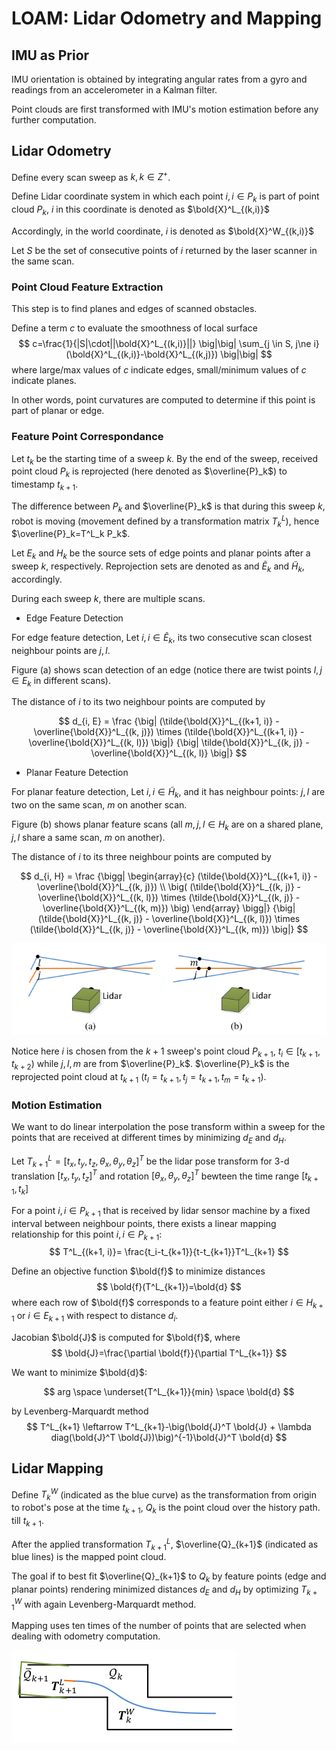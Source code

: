 # LOAM: Lidar Odometry and Mapping

## IMU as Prior

IMU orientation is obtained by integrating angular rates from a gyro and readings from an accelerometer in a Kalman filter. 

Point clouds are first transformed with IMU's motion estimation before any further computation.

## Lidar Odometry

Define every scan sweep as $k, k \in Z^+$.

Define Lidar coordinate system in which each point $i, i \in P_k$ is part of point cloud $P_k$, $i$ in this coordinate is denoted as $\bold{X}^L_{(k,i)}$

Accordingly, in the world coordinate, $i$ is denoted as $\bold{X}^W_{(k,i)}$

Let $S$ be the set of consecutive points of $i$ returned by the laser scanner in
the same scan.

### Point Cloud Feature Extraction

This step is to find planes and edges of scanned obstacles.

Define a term $c$ to evaluate the smoothness of local surface
$$
c=\frac{1}{|S|\cdot||\bold{X}^L_{(k,i)}||}
\big|\big|
\sum_{j \in S, j\ne i} (\bold{X}^L_{(k,i)}-\bold{X}^L_{(k,j)})
\big|\big|
$$
where large/max values of $c$ indicate edges, small/minimum values of $c$ indicate planes.

In other words, point curvatures are computed to determine if this point is part of planar or edge. 

### Feature Point Correspondance

Let $t_k$ be the starting time of a sweep $k$. By the end of the sweep, received point cloud $P_k$ is reprojected (here denoted as $\overline{P}_k$) to timestamp $t_{k+1}$.

The difference between $P_k$ and $\overline{P}_k$ is that during this sweep $k$, robot is moving (movement defined by a transformation matrix $T^L_k$), hence $\overline{P}_k=T^L_k P_k$.

Let $E_k$ and $H_k$ be the source sets of edge points and planar points after a sweep $k$, respectively. Reprojection sets are denoted as and $\tilde{E}_k$ and $\tilde{H}_k$, accordingly.

During each sweep $k$, there are multiple scans.

* Edge Feature Detection

For edge feature detection, Let $i, i \in \tilde{E}_k$, its two consecutive scan closest neighbour points are $j, l$.

Figure (a) shows scan detection of an edge (notice there are twist points $l, j \in E_k$ in different scans).

The distance of $i$ to its two neighbour points are computed by

$$
d_{i, E} = \frac
{\big|
    (\tilde{\bold{X}}^L_{(k+1, i)} - \overline{\bold{X}}^L_{(k, j)}) 
        \times
    (\tilde{\bold{X}}^L_{(k+1, i)} - \overline{\bold{X}}^L_{(k, l)})
\big|}
{\big|
    \tilde{\bold{X}}^L_{(k, j)} - \overline{\bold{X}}^L_{(k, l)}
\big|}
$$

* Planar Feature Detection

For planar feature detection, Let $i, i \in \tilde{H}_k$, and it has neighbour points: $j, l$ are two on the same scan, $m$ on another scan.

Figure (b) shows planar feature scans (all $m, j, l \in H_k$ are on a shared plane, $j, l$ share a same scan, $m$ on another).

The distance of $i$ to its three neighbour points are computed by

$$
d_{i, H} = \frac
{\bigg|
    \begin{array}{c}
    (\tilde{\bold{X}}^L_{(k+1, i)} - \overline{\bold{X}}^L_{(k, j)}) 
    \\
    \big(
        (\tilde{\bold{X}}^L_{(k, j)} - \overline{\bold{X}}^L_{(k, l)}) 
        \times
        (\tilde{\bold{X}}^L_{(k, j)} - \overline{\bold{X}}^L_{(k, m)})
    \big)
    \end{array}
\bigg|}
{\big|
    (\tilde{\bold{X}}^L_{(k, j)} - \overline{\bold{X}}^L_{(k, l)}) 
        \times
        (\tilde{\bold{X}}^L_{(k, j)} - \overline{\bold{X}}^L_{(k, m)})
\big|}
$$

![loam_correspondance_points](imgs/loam_correspondance_points.png "loam_correspondance_points")

Notice here $i$ is chosen from the $k+1$ sweep's point cloud $P_{k+1}$, $t_i \in [t_{k+1}, t_{k+2})$ while $j, l, m$ are from $\overline{P}_k$. $\overline{P}_k$ is the reprojected point cloud at $t_{k+1}$ ($t_l = t_{k+1}, t_j = t_{k+1}, t_m = t_{k+1}$).

### Motion Estimation

We want to do linear interpolation the pose transform within a sweep for the points that are received at different times by minimizing $d_E$ and $d_H$.

Let $T^L_{k+1} = [t_x, t_y, t_z, \theta_x, \theta_y, \theta_z]^T$ be the lidar pose transform for 3-d translation $[t_x, t_y, t_z]^T$ and rotation $[\theta_x, \theta_y, \theta_z]^T$ bewteen the time range $[t_{k+1}, t_k]$

For a point $i, i \in P_{k+1}$ that is received by lidar sensor machine by a fixed interval between neighbour points, there exists a linear mapping relationship for this point $i, i \in P_{k+1}$:
$$
T^L_{(k+1, i)}=
\frac{t_i-t_{k+1}}{t-t_{k+1}}T^L_{k+1}
$$

Define an objective function $\bold{f}$ to minimize distances
$$
\bold{f}(T^L_{k+1})=\bold{d}
$$
where each row of $\bold{f}$ corresponds to a feature point either $i \in H_{k+1}$ or $i \in E_{k+1}$ with respect to distance $d_i$.

Jacobian $\bold{J}$ is computed for $\bold{f}$, where 
$$
\bold{J}=\frac{\partial \bold{f}}{\partial T^L_{k+1}}
$$

We want to minimize $\bold{d}$:

$$
arg \space \underset{T^L_{k+1}}{min} \space \bold{d}
$$

by Levenberg-Marquardt method
$$
T^L_{k+1} \leftarrow
T^L_{k+1}-\big(\bold{J}^T \bold{J} + \lambda diag(\bold{J}^T \bold{J})\big)^{-1}\bold{J}^T \bold{d}
$$

## Lidar Mapping

Define $T^W_k$ (indicated as the blue curve) as the transformation from origin to robot's pose at the time $t_{k+1}$, $Q_k$ is the point cloud over the history path. till $t_{k+1}$.

After the applied transformation $T^L_{k+1}$, $\overline{Q}_{k+1}$ (indicated as blue lines) is the mapped point cloud.

The goal if to best fit $\overline{Q}_{k+1}$ to $Q_k$ by feature points (edge and planar points) rendering minimized distances $d_E$ and $d_H$ by optimizing $T^W_{k+1}$ with again Levenberg-Marquardt method.

Mapping uses ten times of the number of points that are selected when dealing with odometry computation.

![loam_mapping](imgs/loam_mapping.png "loam_mapping")
